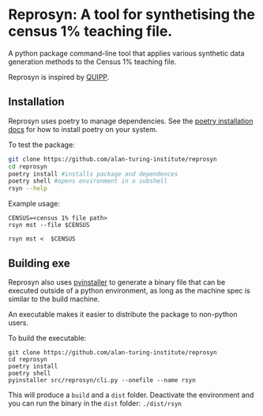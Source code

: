 # Reprosyn: A tool for synthetising the census 1% teaching file.

A python package command-line tool that applies various synthetic data generation methods to the Census 1% teaching file.

Reprosyn is inspired by [QUIPP](https://github.com/alan-turing-institute/QUIPP-pipeline/tree/2011-census-microdata).

## Installation

Reprosyn uses poetry to manage dependencies. See the [poetry installation docs](https://python-poetry.org/docs/#installation) for how to install poetry on your system.

To test the package:

```bash
git clone https://github.com/alan-turing-institute/reprosyn
cd reprosyn
poetry install #installs package and dependences
poetry shell #opens environment in a subshell
rsyn --help
```

Example usage:

```
CENSUS=<census 1% file path>
rsyn mst --file $CENSUS

rsyn mst <  $CENSUS
```

## Building exe

Reprosyn also uses [pyinstaller](https://pyinstaller.org/en/stable/) to generate a binary file that can be executed outside of a python environment, as long as the machine spec is similar to the build machine. 

An executable makes it easier to distribute the package to non-python users.

To build the executable:

```
git clone https://github.com/alan-turing-institute/reprosyn
cd reprosyn
poetry install
poetry shell
pyinstaller src/reprosyn/cli.py --onefile --name rsyn 
```

This will produce a `build` and a `dist` folder. Deactivate the environment and you can run the binary in the `dist` folder: `./dist/rsyn`

